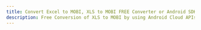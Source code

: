 ---title: Convert Excel to MOBI, XLS to MOBI FREE Converter or Android SDKdescription: Free Conversion of XLS to MOBI by using Android Cloud APIs & SDKs. Also Create, Edit & Render Microsoft Excel, CSV and SpreadsheetML worksheets or spreadsheet in the Cloud.---